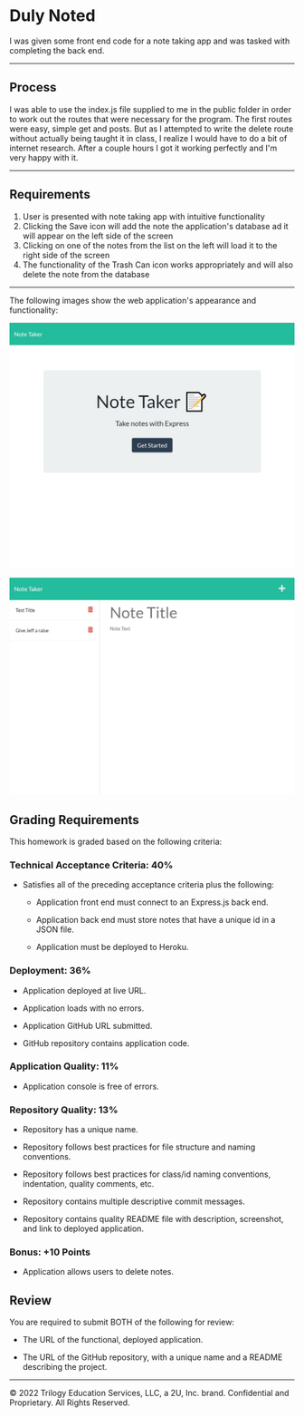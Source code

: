 # Duly Noted
I was given some front end code for a note taking app and was tasked with completing the back end.

---
## Process
I was able to use the index.js file supplied to me in the public folder in order to work out the routes that were necessary for the program. The first routes were easy, simple get and posts. But as I attempted to write the delete route without actually being taught it in class, I realize I would have to do a bit of internet research. After a couple hours I got it working perfectly and I'm very happy with it. 

---
## Requirements
1. User is presented with note taking app with intuitive functionality
2. Clicking the Save icon will add the note the application's database ad it will appear on the left side of the screen
3. Clicking on one of the notes from the list on the left will load it to the right side of the screen
4. The functionality of the Trash Can icon works appropriately and will also delete the note from the database
---
The following images show the web application's appearance and functionality:

![intro page of the app before the entering of notes.](./images/Screenshot1.jpg)

![note section of the app, "Test Title" seen on the left.](./images/Screenshot2.jpg)



## Grading Requirements

This homework is graded based on the following criteria: 


### Technical Acceptance Criteria: 40%

* Satisfies all of the preceding acceptance criteria plus the following:

  * Application front end must connect to an Express.js back end.

  * Application back end must store notes that have a unique id in a JSON file.

  * Application must be deployed to Heroku.


### Deployment: 36%

* Application deployed at live URL.

* Application loads with no errors.

* Application GitHub URL submitted.

* GitHub repository contains application code.


### Application Quality: 11%

* Application console is free of errors.


### Repository Quality: 13%

* Repository has a unique name.

* Repository follows best practices for file structure and naming conventions.

* Repository follows best practices for class/id naming conventions, indentation, quality comments, etc.

* Repository contains multiple descriptive commit messages.

* Repository contains quality README file with description, screenshot, and link to deployed application.


### Bonus: +10 Points

* Application allows users to delete notes.


## Review

You are required to submit BOTH of the following for review:

* The URL of the functional, deployed application.

* The URL of the GitHub repository, with a unique name and a README describing the project.

- - -
© 2022 Trilogy Education Services, LLC, a 2U, Inc. brand. Confidential and Proprietary. All Rights Reserved.
